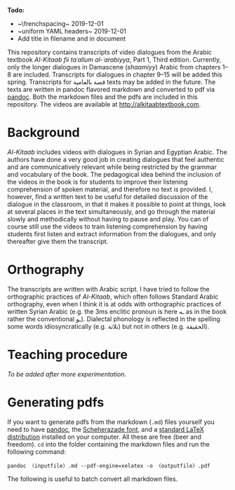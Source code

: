 **Todo:**

- ~\frenchspacing~ 2019-12-01
- ~uniform YAML headers~ 2019-12-01
- Add title in filename and in document


This repository contains transcripts of video dialogues from the Arabic textbook *Al-Kitaab fii taʿallum al-ʿarabiyya*, Part&nbsp;1, Third edition. Currently, only the longer dialogues in Damascene (*shaamiyy*) Arabic from chapters 1–8 are included. Transcripts for dialogues in chapter 9–15 will be added this spring. Transcripts for قصة بالعامية texts may be added in the future. The texts are written in pandoc flavored markdown and converted to pdf via [pandoc](http://pandoc.org). Both the markdown files and the pdfs are included in this repository. The videos are available at <http://alkitaabtextbook.com>.

# Background

*Al-Kitaab* includes videos with dialogues in Syrian and Egyptian Arabic. The authors have done a very good job in creating dialogues that feel authentic and are communicatively relevant while being restricted by the grammar and vocabulary of the book. The pedagogical idea behind the inclusion of the videos in the book is for students to improve their listening comprehension of spoken material, and therefore no text is provided. I, however, find a written text to be useful for detailed discussion of the dialogue in the classroom, in that it makes it possible to point at things, look at several places in the text simultaneously, and go through the material slowly and methodically without having to pause and play. You can of course still use the videos to train listening comprehension by having students first listen and extract information from the dialogues, and only thereafter give them the transcript.

# Orthography

The transcripts are written with Arabic script. I have tried to follow the orthographic practices of *Al-Kitaab*, which often follows Standard Arabic orthography, even when I think it is at odds with orthographic practices of written Syrian Arabic (e.g. the 3ms enclitic pronoun is here ـه as in the book rather the conventional ـو). Dialectal phonology is reflected in the spelling some words idiosyncratically (e.g. تلاتة) but not in others (e.g. الحقيقة).

# Teaching procedure

*To be added after more experimentation.*

# Generating pdfs

If you want to generate pdfs from the markdown (`.md`) files yourself you need to have [pandoc](http://pandoc.org), the [Scheherazade font](https://software.sil.org/scheherazade/), and a [standard LaTeX distribution](https://ctan.org/starter) installed on your computer. All these are free (beer and freedom). `cd` into the folder containing the markdown files and run the following command:

```
pandoc 〈inputfile〉.md --pdf-engine=xelatex -o 〈outputfile〉.pdf
```

The following is useful to batch convert all markdown files.



